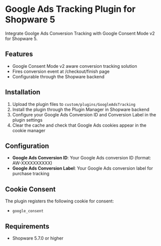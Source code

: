 # Google Ads Tracking Plugin for Shopware 5

Integrate Goolge Ads Conversion Tracking with Google Consent Mode v2 for Shopware 5.

## Features

- Google Consent Mode v2 aware conversion tracking solution
- Fires conversion event at /checkout/finish page 
- Configurable through the Shopware backend

## Installation

1. Upload the plugin files to `custom/plugins/GoogleAdsTracking`
2. Install the plugin through the Plugin Manager in Shopware backend
3. Configure your Google Ads Conversion ID and Conversion Label in the plugin settings
4. Clear the cache and check that Google Ads cookies appear in the cookie manager

## Configuration

- **Google Ads Conversion ID**: Your Google Ads conversion ID (format: AW-XXXXXXXXXX)
- **Google Ads Conversion Label**: Your Google Ads conversion label for purchase tracking

## Cookie Consent

The plugin registers the following cookie for consent:

- `google_consent`

## Requirements

- Shopware 5.7.0 or higher